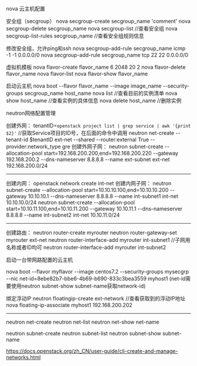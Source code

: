 nova  云主机配置

安全组（secgroup）
nova   secgroup-create   secgroup_name     'comment'
nova   secgroup-delete   secgroup_name
nova   secgroup-list			//查看安全组
nova   secgroup-list-rules  secgroup_name	//查看安全组规则信息

修改安全组，允许ping和ssh
nova  secgroup-add-rule  secgroup_name  icmp  -1  -1   0.0.0.0/0
nova  secgroup-add-rule  secgroup_name  tcp   22  22   0.0.0.0/0

虚拟机模板
nova   flavor-create  flavor_name  6  2048  20   2
nova   flavor-delete  flavor_name
nova   flavor-list
nova   flavor-show  flavor_name

启动云主机
nova   boot   --flavor   flavor_name   --image  image_name   --security-groups  secgroup_name   host_name
nova   list			//查看目前的实例清单
nova   show   host_name	//查看实例的具体信息
nova   delete   host_name	//删除实例


neutron网络配置管理

创建外网：
tenantID=`openstack project list | grep service | awk '{print $2}'`		//获取Service项目的ID号，在后面的命令中调用
neutron  net-create  --tenant-id  $tenantID  ext-net  --shared  --router:external  True  --provider:network_type gre
创建外网子网：
neutron  subnet-create  --allocation-pool start=192.168.200.200,end=192.168.200.220  --gateway 192.168.200.2  --dns-nameserver 8.8.8.8  --name  ext-subnet  ext-net 192.168.200.0/24

*********

创建内网：
openstack network create int-net
创建内网子网：
neutron  subnet-create   --allocation-pool  start=10.10.10.100,end=10.10.10.200   --gateway 10.10.10.1  --dns-nameserver  8.8.8.8   --name   int-subnet1   int-net  10.10.10.0/24
neutron  subnet-create   --allocation-pool  start=10.10.11.100,end=10.10.11.200   --gateway 10.10.11.1  --dns-nameserver  8.8.8.8   --name   int-subnet2   int-net  10.10.11.0/24

********

创建路由：
neutron  router-create  myrouter
neutron  router-gateway-set   myrouter   ext-net
neutron  router-interface-add   myrouter   int-subnet1		//子网用名称或者ID均可
neutron  router-interface-add   myrouter   int-subnet2

启动一台带网路配置的云主机

nova  boot  --flavor  myflavor   --image centos7.2   --security-groups mysecgrp   --nic net-id=8ebe82b7-bbe6-4b69-b690-833c3bea3559  myhost1
(net-id需要使用neutron  subnet-show  subnet-name获取network-id)

绑定浮动IP
neutron  floatingip-create  ext-network //查看获取到的浮动IP地址
nova  floating-ip-associate  myhost1  192.168.200.202


**************************************************

neutron  net-create
neutron  net-list
neutron  net-show   net-name

neutron  subnet-create
neutron  subnet-list
neutron  subnet-show   subnet-name



https://docs.openstack.org/zh_CN/user-guide/cli-create-and-manage-networks.html